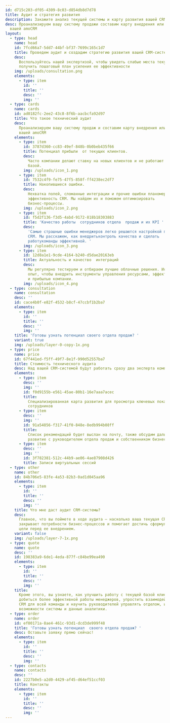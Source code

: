 ```yaml
---
id: d715c203-df05-4309-8c03-d854db8d7d78
title: Аудит и стратегия развития
description: Закажите анализ текущей системы и карту развития вашей CRM
desc: Проанализируем вашу систему продажи составим карту внедрения или развития
  вашей amoCRM
layout:
  - type: head
    name: head
    id: 7fcd66a7-5dd7-44bf-bf37-7699c165c1d7
    title: Проведем аудит и создадим стратегию развития вашей CRM-системы
    desc:
      Воспользуйтесь нашей экспертизой, чтобы увидеть слабые места текущей CRM и
      получить пошаговый план усиления ее эффективности
    img: /uploads/consultation.png
    elements:
      - type: item
        id: ''
        title: ''
        desc: ''
        img: ''
  - type: cards
    name: cards
    id: ad0182fc-2ee2-43c8-8f6b-aacbcfa92d97
    title: Что такое технический аудит
    desc:
      Проанализируем вашу систему продаж и составим карту внедрения или развития
      вашей amoCRM
    elements:
      - type: item
        id: 3787d360-cc83-49ef-848b-0b0beb435f66
        title: Потенциал прибыли  от текущих клиентов.
        desc:
          Часто компании делают ставку на новых клиентов и не работают с текущей
          базой.
        img: /uploads/icon_1.png
      - type: item
        id: 7532c4f9-fe75-47f5-858f-ff4238ec2df7
        title: Накопившиеся ошибки.
        desc:
          Нехватка полей, сломанные интеграции и прочие ошибки планомерно снижают
          эффективность CRM. Мы найдем их и поможем оптимизировать
          бизнес-процессы.
        img: /uploads/icon_2.png
      - type: item
        id: f5d2f136-f3d5-4abd-9172-818b18303883
        title: 'Качество работы  сотрудников отдела  продаж и их KPI '
        desc:
          'Самые страшные ошибки менеджеров легко решаются настройкой процессов в
          CRM. Мы расскажем, как внедритьконтроль качества и сделать
          работукоманды эффективной. '
        img: /uploads/icon_3.png
      - type: item
        id: 12d8a1e1-9cde-4164-b240-d5dae20163eb
        title: Актуальность и качество  интеграций
        desc:
          Мы регулярно тестируем и отбираем лучшие облачные решения. Используйте наш
          опыт, чтобы внедрить инструменты управления ресурсами, эффективностью
          и прибылью компании.
        img: /uploads/icon_4.png
  - type: consultation
    name: consultation
    desc: ''
    id: cace4b0f-e82f-4532-b8cf-47ccbf1b2ba7
    elements:
      - type: item
        id: ''
        title: ''
        desc: ''
        img: ''
    title: 'Готовы узнать потенциал своего отдела продаж? '
    variant: true
    img: /uploads/layer-0-copy-1x.png
  - type: price
    name: price
    id: 67f441ed-f5ff-49f7-8e1f-990d52557ba7
    title: Стоимость технического аудита
    desc: Над вашей CRM-системой будут работать сразу два эксперта компании Atoll.
    elements:
      - type: item
        desc: ''
        img: ''
        id: f0d9155b-e561-45ae-80b1-16e7aaa7acec
        title:
          Специализированная карта развития для просмотра ключевых показателей
          сотрудников
      - type: item
        desc: ''
        img: ''
        id: 91a54856-f317-41f0-848e-8edb994b08ff
        title:
          Список рекомендаций будет выслан на почту, также обсудим дальнейшее
          развитие с руководителем отдела продаж и собственником бизнеса
      - type: item
        desc: ''
        img: ''
        id: 3f782381-512c-44b9-ae06-4ae87908d426
        title: Записи виртуальных сессий
  - type: other
    name: other
    id: 84b706e5-83fe-4a53-82b3-0ad1d045aa96
    elements:
      - type: item
        id: ''
        title: ''
        desc: ''
        img: ''
    title: Что мне даст аудит CRM-системы?
    desc:
      Главное, что вы поймете в ходе аудита — насколько ваша текущая CRM-система
      закрывает потребности бизнес-процессов и помогает достичь сформулированной
      цели перед ее внедрением.
    variant: false
    img: /uploads/layer-7-1x.png
  - type: quote
    name: quote
    desc: ''
    id: 198383a9-6de1-4eda-877f-c84be99ea490
    elements:
      - type: item
        id: ''
        title: ''
        desc: ''
        img: ''
    title:
      Кроме этого, вы узнаете, как улучшить работу с текущей базой клиентов,
      добиться более эффективной работы менеджеров, упростить взаимодействие с
      CRM для всей команды и научить руководителей управлять отделом, используя
      возможности системы и данные аналитики.
  - type: order
    name: order
    id: ef00171a-8ae4-461c-93d1-dcd3de999f48
    title: 'Готовы узнать потенциал  своего отдела продаж? '
    desc: Оставьте заявку прямо сейчас!
    elements:
      - type: item
        id: ''
        title: ''
        desc: ''
        img: ''
  - type: contacts
    name: contacts
    desc: ''
    id: 2227b0e5-a2d0-4429-af45-d64ef51ccf03
    title: Контакты
    elements:
      - type: item
        id: ''
        title: ''
        desc: ''
        img: ''
---
```

